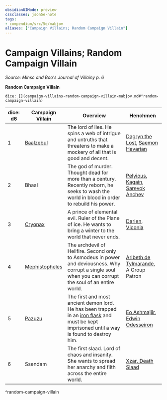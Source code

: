 ```yaml
---
obsidianUIMode: preview
cssclasses: json5e-note
tags:
- compendium/src/5e/mabjov
aliases: ["Campaign Villains; Random Campaign Villain"]
---
```

# Campaign Villains; Random Campaign Villain
*Source: Minsc and Boo's Journal of Villainy p. 6* 

**Random Campaign Villain**

`dice: [](campaign-villains-random-campaign-villain-mabjov.md#^random-campaign-villain)`

| dice: d6 | Campaign Villain | Overview | Henchmen |
|----------|------------------|----------|----------|
| 1 | [Baalzebul](2-Mechanics/CLI/bestiary/npc/baalzebul-mabjov.md) | The lord of lies. He spins a web of intrigue and untruths that threatens to make a mockery of all that is good and decent. | [Dagryn the Lost](2-Mechanics/CLI/bestiary/npc/dagryn-mabjov.md), [Saemon Havarian](2-Mechanics/CLI/bestiary/npc/saemon-havarian-mabjov.md) |
| 2 | Bhaal | The god of murder. Thought dead for more than a century. Recently reborn, he seeks to wash the world in blood in order to rebuild his power. | [Pelyious](2-Mechanics/CLI/bestiary/npc/pelyious-avhoste-mabjov.md), [Kagain](2-Mechanics/CLI/bestiary/npc/kagain-mabjov.md), [Sarevok Anchev](2-Mechanics/CLI/bestiary/npc/sarevok-mabjov.md) |
| 3 | [Cryonax](2-Mechanics/CLI/bestiary/npc/cryonax-mabjov.md) | A prince of elemental evil. Ruler of the Plane of ice. He wants to bring a winter to the world that never ends. | [Darien](2-Mechanics/CLI/bestiary/npc/darien-mabjov.md), [Viconia](2-Mechanics/CLI/bestiary/npc/viconia-devir-mabjov.md) |
| 4 | [Mephistopheles](2-Mechanics/CLI/bestiary/npc/mephistopheles-mabjov.md) | The archdevil of Hellfire. Second only to Asmodeus in power and deviousness. Why corrupt a single soul when you can corrupt the soul of an entire world. | [Aribeth de Tylmarande](2-Mechanics/CLI/bestiary/npc/aribeth-de-tylmarande-mabjov.md), A Group Patron |
| 5 | [Pazuzu](2-Mechanics/CLI/bestiary/npc/pazuzu-mabjov.md) | The first and most ancient demon lord. He has been trapped in an [iron flask](2-Mechanics/CLI/items/iron-flask.md) and must be kept imprisoned until a way is found to destroy him. | [Eo Ashmajiir](2-Mechanics/CLI/bestiary/npc/eo-ashmajiir-mabjov.md), [Edwin Odesseiron](2-Mechanics/CLI/bestiary/npc/edwin-odesseiron-mabjov.md) |
| 6 | Ssendam | The first slaad. Lord of chaos and insanity. She wants to spread her anarchy and filth across the entire world. | [Xzar, Death Slaad](2-Mechanics/CLI/bestiary/npc/xzar-the-chaos-clone-mabjov.md) |
^random-campaign-villain